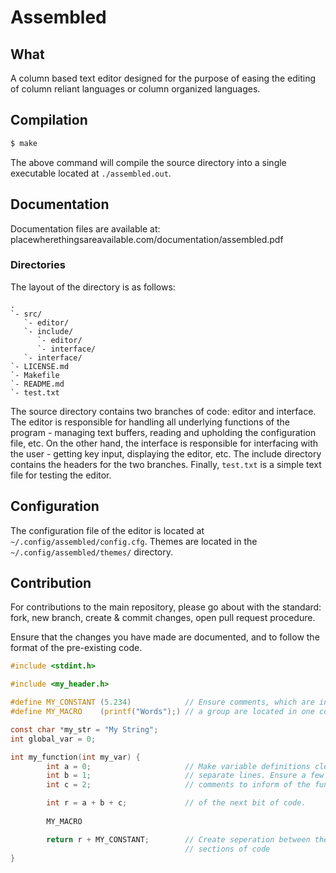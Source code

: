 # Assembled

## What
A column based text editor designed for the purpose of easing the editing of column reliant languages or
column organized languages.

## Compilation
```bash
$ make
```
The above command will compile the source directory into a single executable located at `./assembled.out`.

## Documentation
Documentation files are available at: placewherethingsareavailable.com/documentation/assembled.pdf

### Directories
The layout of the directory is as follows:
```
.
`- src/
   `- editor/ 
   `- include/
      `- editor/
      `- interface/
   `- interface/
`- LICENSE.md
`- Makefile
`- README.md
`- test.txt
```
The source directory contains two branches of code: editor and interface. The editor is responsible for handling all underlying functions of the program - managing text buffers, reading and upholding the configuration file, etc. On the other hand, the interface is responsible for interfacing with the user - getting key input, displaying the editor, etc. The include directory contains the headers for the two branches. Finally, `test.txt` is a simple text file for testing the editor.

## Configuration
The configuration file of the editor is located at `~/.config/assembled/config.cfg`. Themes are located in the `~/.config/assembled/themes/` directory.

## Contribution
For contributions to the main repository, please go about with the standard: fork, new branch, create & commit changes, open pull request procedure.

Ensure that the changes you have made are documented, and to follow the format of the pre-existing code.

```c
#include <stdint.h>

#include <my_header.h>

#define MY_CONSTANT (5.234)            // Ensure comments, which are in
#define MY_MACRO    (printf("Words");) // a group are located in one column 

const char *my_str = "My String";
int global_var = 0;

int my_function(int my_var) {
        int a = 0;                     // Make variable definitions clear, on
        int b = 1;                     // separate lines. Ensure a few simple
        int c = 2;                     // comments to inform of the function

        int r = a + b + c;             // of the next bit of code.
        
        MY_MACRO

        return r + MY_CONSTANT;        // Create seperation between the different
                                       // sections of code
}

```